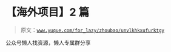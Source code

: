 # 【海外项目】2 篇

> 原文：[`www.yuque.com/for_lazy/zhoubao/unvlkhkxufurktgy`](https://www.yuque.com/for_lazy/zhoubao/unvlkhkxufurktgy)

公众号懒人找资源，懒人专属群分享